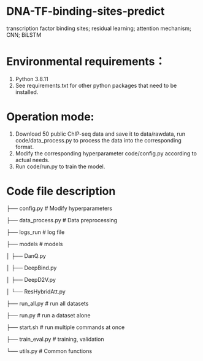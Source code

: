 # DNA-TF-binding-sites-predict
transcription factor binding sites; residual learning; attention mechanism; CNN; BiLSTM

# Environmental requirements：
  1. Python 3.8.11
  2. See requirements.txt for other python packages that need to be installed.

# Operation mode:
  1. Download 50 public ChIP-seq data and save it to data/rawdata, run code/data_process.py to process the data into the corresponding format.
  2. Modify the corresponding hyperparameter code/config.py according to actual needs.
  3. Run code/run.py to train the model.

# Code file description
├── config.py # Modify hyperparameters

├── data_process.py # Data preprocessing

├── logs_run # log file

├── models # models

│ ├── DanQ.py

│ ├── DeepBind.py

│ ├── DeepD2V.py

│ └── ResHybridAtt.py

├── run_all.py # run all datasets

├── run.py # run a dataset alone

├── start.sh # run multiple commands at once

├── train_eval.py # training, validation

└── utils.py # Common functions
